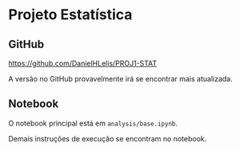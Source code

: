 # Projeto Estatística

## GitHub

<https://github.com/DanielHLelis/PROJ1-STAT>

A versão no GitHub provavelmente irá se encontrar mais atualizada.

## Notebook

O notebook principal está em `analysis/base.ipynb`.

Demais instruções de execução se encontram no notebook.
